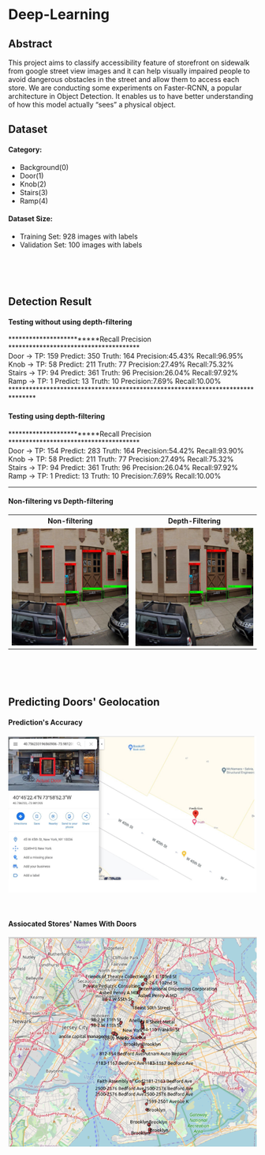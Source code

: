 # Deep-Learning

## Abstract
This project aims to classify accessibility feature of storefront on sidewalk from google street view images and it can help visually impaired people to avoid dangerous obstacles in the street and allow them to access each store. We are conducting some experiments on Faster-RCNN, a popular architecture in Object Detection. It enables us to have better understanding of how this model actually “sees” a physical object. 

## Dataset
#### Category:
* Background(0)
* Door(1)
* Knob(2)
* Stairs(3)
* Ramp(4)

#### Dataset Size:
* Training Set:     928 images with labels
* Validation Set: 100 images with labels 
<br />
<br />
<br />

## Detection Result
#### Testing without using depth-filtering 
*************************Recall Precision ************************************** <br />
Door -> TP: 159  Predict: 350  Truth: 164  Precision:45.43%  Recall:96.95% <br />
Knob -> TP: 58  Predict: 211  Truth: 77  Precision:27.49%  Recall:75.32% <br />
Stairs -> TP: 94  Predict: 361  Truth: 96  Precision:26.04%  Recall:97.92% <br />
Ramp -> TP: 1  Predict: 13  Truth: 10  Precision:7.69%  Recall:10.00% <br/>
*******************************************************************************  <br />

#### Testing using depth-filtering 
*************************Recall Precision ************************************** <br />
Door -> TP: 154  Predict: 283  Truth: 164  Precision:54.42%  Recall:93.90% <br />
Knob -> TP: 58  Predict: 211  Truth: 77  Precision:27.49%  Recall:75.32% <br />
Stairs -> TP: 94  Predict: 361  Truth: 96  Precision:26.04%  Recall:97.92% <br />
Ramp -> TP: 1  Predict: 13  Truth: 10  Precision:7.69%  Recall:10.00% <br />
*******************************************************************************

#### Non-filtering vs Depth-filtering
<table>
  <tr>
    <th>Non-filtering</th>
    <th>Depth-Filtering</th> 
  </tr>
  <tr>
    <td><img title="Non-filtering" src="https://github.com/chrissuda/Deep-Learnng/blob/master/Demo/_0UWVi_fhk1Tucg5-Z2qkg_1_predict.jpg" width="100%" /></td>
    <td><img title="Depth-Filtering" src="https://github.com/chrissuda/Deep-Learnng/blob/master/Demo/_0UWVi_fhk1Tucg5-Z2qkg_1_predict_filter.jpg" width="100%" /></td>
  </tr>
</table>
  
<br />
<br />
<br />


## Predicting Doors' Geolocation
#### Prediction's Accuracy
![Door's GeoLocation](https://github.com/chrissuda/Deep-Learnng/blob/master/Demo/doorOnMap.jpg)

<br />

#### Assiocated Stores' Names With Doors
![Doors with Store Names](https://github.com/chrissuda/Deep-Learnng/blob/master/Demo/maptrial.png)
<br />
<br />
<br />


